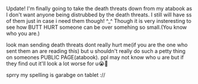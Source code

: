 Update! I'm finally going to take the death threats down from my atabook as I don't want anyone being distrubbed by the death threats. I still will have ss of them just in case i need them though! ^_^
Though it is very insteresting to see how BUTT HURT someone can be over somehing so small.(You know who you are.)

look man sending death threats dont really hurt me(if you are the one who sent them an are reading this) but u shouldn't really do such a petty thing on someones PUBLIC PAGE(atabook). ppl may not know who u are but if they find out it'll look a lot worse for u😭🙏

sprry my spelling is garabge on tablet ://
